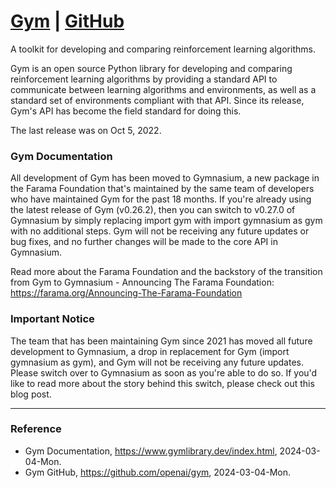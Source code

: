 # [Gym](https://www.gymlibrary.dev/index.html) | [GitHub](https://github.com/openai/gym)

A toolkit for developing and comparing reinforcement learning algorithms.

Gym is an open source Python library for developing and comparing reinforcement learning algorithms by providing a standard API to communicate between learning algorithms and environments, as well as a standard set of environments compliant with that API. Since its release, Gym's API has become the field standard for doing this.

The last release was on Oct 5, 2022.

### Gym Documentation

All development of Gym has been moved to Gymnasium, a new package in the Farama Foundation that's maintained by the same team of developers who have maintained Gym for the past 18 months. If you're already using the latest release of Gym (v0.26.2), then you can switch to v0.27.0 of Gymnasium by simply replacing import gym with import gymnasium as gym with no additional steps. Gym will not be receiving any future updates or bug fixes, and no further changes will be made to the core API in Gymnasium.

Read more about the Farama Foundation and the backstory of the transition from Gym to Gymnasium - Announcing The Farama Foundation: https://farama.org/Announcing-The-Farama-Foundation

### Important Notice

The team that has been maintaining Gym since 2021 has moved all future development to Gymnasium, a drop in replacement for Gym (import gymnasium as gym), and Gym will not be receiving any future updates. Please switch over to Gymnasium as soon as you're able to do so. If you'd like to read more about the story behind this switch, please check out this blog post.

---

### Reference
- Gym Documentation, https://www.gymlibrary.dev/index.html, 2024-03-04-Mon.
- Gym GitHub, https://github.com/openai/gym, 2024-03-04-Mon.
